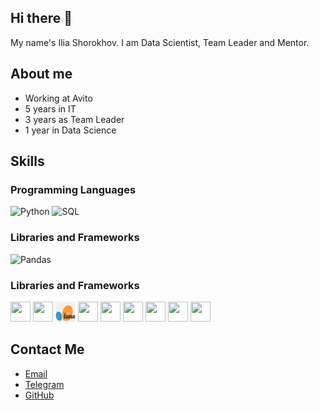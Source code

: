 ## Hi there 👋

My name's Ilia Shorokhov. I am Data Scientist, Team Leader and Mentor. 

## About me
- Working at Avito
- 5 years in IT
- 3 years as Team Leader
- 1 year in Data Science

## Skills
### Programming Languages
![Python](https://img.icons8.com/color/48/000000/python.png)
![SQL](https://img.icons8.com/color/48/000000/sql.png) 

### Libraries and Frameworks
![Pandas](https://cdn.jsdelivr.net/gh/devicons/devicon/icons/pandas/pandas-original.svg)

### Libraries and Frameworks
<img src="https://cdn.jsdelivr.net/gh/devicons/devicon/icons/pandas/pandas-original.svg" width="32" height="32" />
<img src="https://cdn.jsdelivr.net/gh/devicons/devicon/icons/numpy/numpy-original.svg" width="32" height="32" />
<img src="png-clipart-logo-scikit-learn-python-github-machine-learning-text-orange.png" width="32" height="32" />
<img src="https://cdn.jsdelivr.net/gh/devicons/devicon/icons/matplotlib/matplotlib-original.svg" width="32" height="32" />
<img src="https://cdn.jsdelivr.net/gh/devicons/devicon/icons/pytorch/pytorch-original.svg" width="32" height="32" />
<img src="https://cdn.jsdelivr.net/gh/devicons/devicon/icons/tensorflow/tensorflow-original.svg" width="32" height="32" />
<img src="https://cdn.jsdelivr.net/gh/devicons/devicon/icons/keras/keras-original.svg" width="32" height="32" />
<img src="https://cdn.jsdelivr.net/gh/devicons/devicon/icons/apachespark/apachespark-original.svg" width="32" height="32" />
<img src="https://cdn.jsdelivr.net/gh/devicons/devicon/icons/postgresql/postgresql-original.svg" width="32" height="32" />

## Contact Me
- [Email](mailto:iliashorokhov@yandex.ru)
- [Telegram](https://t.me/iashorokhov)
- [GitHub](https://github.com/iashorokhov)

